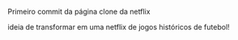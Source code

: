Primeiro commit da página clone da netflix

ideia de transformar em uma netflix de jogos históricos de futebol!
